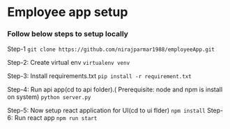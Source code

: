 # Employee app setup
### Follow below steps to setup locally

Step-1
``
git clone https://github.com/nirajparmar1988/employeeApp.git
``

Step-2: Create virtual env
``
virtualenv venv
``

Step-3: Install requirements.txt
``
pip install -r requirement.txt
``

Step-4: Run api app(cd to api folder).( Prerequisite: node and npm is install on system)
``
python server.py
``

Step-5: Now setup react application for UI(cd to ui flder)
``
npm install
``
Step-6: Run react app
``
npm run start
``
